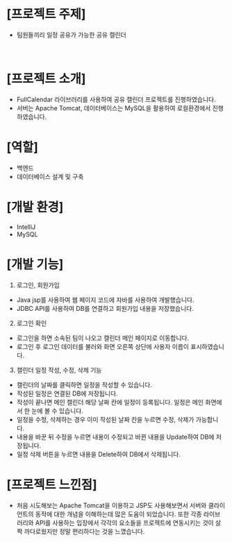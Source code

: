 # [프로젝트 주제]
- 팀원들끼리 일정 공유가 가능한 공유 캘린더
<br>

# [프로젝트 소개] 
- FullCalendar 라이브러리를 사용하여 공유 캘린더 프로젝트를 진행하였습니다.
- 서버는 Apache Tomcat, 데이터베이스는 MySQL을 활용하여 로컬환경에서 진행하였습니다.

# [역할] 
- 백엔드
- 데이터베이스 설계 및 구축

# [개발 환경]
- IntelliJ
- MySQL

# [개발 기능]
1. 로그인, 회원가입
- Java jsp를 사용하여 웹 페이지 코드에 자바를 사용하여 개발했습니다.
- JDBC API를 사용하여 DB를 연결하고 회원가입 내용을 저장했습니다.

2. 로그인 확인
- 로그인을 하면 소속된 팀이 나오고 캘린더 메인 페이지로 이동합니다.
- 로그인 후 로그인 데이터를 불러와 화면 오른쪽 상단에 사용자 이름이 표시하였습니다.

3. 캘린더 일정 작성, 수정, 삭제 기능
- 캘린더의 날짜를 클릭하면 일정을 작성할 수 있습니다.
- 작성된 일정은 연결된 DB에 저장됩니다.
- 작성이 끝나면 메인 캘린더 해당 날짜 칸에 일정이 등록됩니다. 일정은 메인 화면에서 한 눈에 볼 수 있습니다.
- 일정을 수정, 삭제하는 경우 이미 작성된 날짜 칸을 누르면 수정, 삭제가 가능합니다.
- 내용을 바꾼 뒤 수정을 누르면 내용이 수정되고 바뀐 내용을 Update하여 DB에 저장됩니다.
- 일정 삭제 버튼을 누르면 내용을 Delete하여 DB에서 삭제됩니다.

# [프로젝트 느낀점]
- 처음 시도해보는 Apache Tomcat을 이용하고 JSP도 사용해보면서 서버와 클라이언트의 동작에 대한 개념을 이해하는데 많은 도움이 되었습니다. 또한 각종 라이브러리와 API를 사용하는 입장에서 각각의 요소들을 프로젝트에 연동시키는 것이 살짝 까다로웠지만 정말 편리하다는 것을 느꼈습니다.
